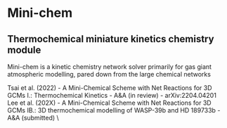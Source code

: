 # Mini-chem

## Thermochemical miniature kinetics chemistry module

Mini-chem is a kinetic chemistry network solver primarily for gas giant atmospheric modelling, pared down from the large chemical networks

Tsai et al. (2022) - A Mini-Chemical Scheme with Net Reactions for 3D GCMs I.: Thermochemical Kinetics - A&A (in review) - arXiv:2204.04201 \
Lee et al. (202X) - A Mini-Chemical Scheme with Net Reactions for 3D GCMs IB.: 3D thermochemical modelling of WASP-39b and HD 189733b - A&A (submitted) \
